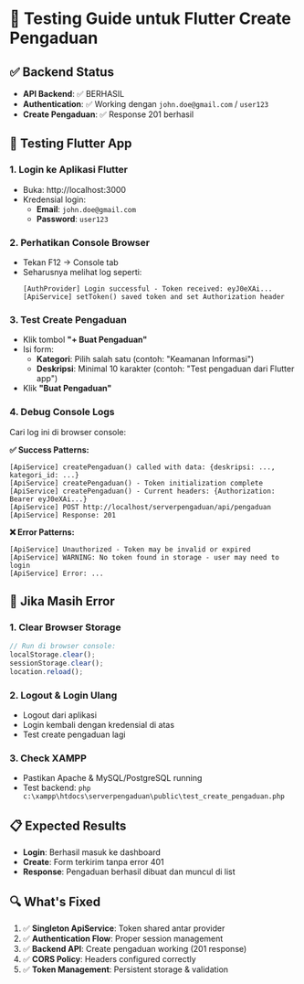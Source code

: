 # 🔧 Testing Guide untuk Flutter Create Pengaduan

## ✅ Backend Status

- **API Backend**: ✅ BERHASIL
- **Authentication**: ✅ Working dengan `john.doe@gmail.com` / `user123`
- **Create Pengaduan**: ✅ Response 201 berhasil

## 📱 Testing Flutter App

### 1. **Login ke Aplikasi Flutter**

- Buka: http://localhost:3000
- Kredensial login:
  - **Email**: `john.doe@gmail.com`
  - **Password**: `user123`

### 2. **Perhatikan Console Browser**

- Tekan F12 → Console tab
- Seharusnya melihat log seperti:
  ```
  [AuthProvider] Login successful - Token received: eyJ0eXAi...
  [ApiService] setToken() saved token and set Authorization header
  ```

### 3. **Test Create Pengaduan**

- Klik tombol **"+ Buat Pengaduan"**
- Isi form:
  - **Kategori**: Pilih salah satu (contoh: "Keamanan Informasi")
  - **Deskripsi**: Minimal 10 karakter (contoh: "Test pengaduan dari Flutter app")
- Klik **"Buat Pengaduan"**

### 4. **Debug Console Logs**

Cari log ini di browser console:

**✅ Success Patterns:**

```
[ApiService] createPengaduan() called with data: {deskripsi: ..., kategori_id: ...}
[ApiService] createPengaduan() - Token initialization complete
[ApiService] createPengaduan() - Current headers: {Authorization: Bearer eyJ0eXAi...}
[ApiService] POST http://localhost/serverpengaduan/api/pengaduan
[ApiService] Response: 201
```

**❌ Error Patterns:**

```
[ApiService] Unauthorized - Token may be invalid or expired
[ApiService] WARNING: No token found in storage - user may need to login
[ApiService] Error: ...
```

## 🚨 Jika Masih Error

### 1. **Clear Browser Storage**

```javascript
// Run di browser console:
localStorage.clear();
sessionStorage.clear();
location.reload();
```

### 2. **Logout & Login Ulang**

- Logout dari aplikasi
- Login kembali dengan kredensial di atas
- Test create pengaduan lagi

### 3. **Check XAMPP**

- Pastikan Apache & MySQL/PostgreSQL running
- Test backend: `php c:\xampp\htdocs\serverpengaduan\public\test_create_pengaduan.php`

## 📋 Expected Results

- **Login**: Berhasil masuk ke dashboard
- **Create**: Form terkirim tanpa error 401
- **Response**: Pengaduan berhasil dibuat dan muncul di list

## 🔍 What's Fixed

1. ✅ **Singleton ApiService**: Token shared antar provider
2. ✅ **Authentication Flow**: Proper session management
3. ✅ **Backend API**: Create pengaduan working (201 response)
4. ✅ **CORS Policy**: Headers configured correctly
5. ✅ **Token Management**: Persistent storage & validation

